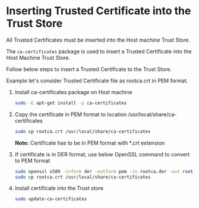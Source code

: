 # Inserting Trusted Certificate into the Trust Store

All Trusted Certificates must be inserted into the Host machine Trust Store.

The `ca-certificates` package is used to insert a Trusted Certificate into the Host Machine Trust Store.

Follow below steps to insert a Trusted Certificate to the Trust Store. 

Example let's consider Trusted Certificate file as rootca.crt in PEM format.

1. Install ca-certificates package on Host machine
   ```sh
   sudo -E apt-get install -y ca-certificates
   ```

2. Copy the certificate in PEM format to location /usr/local/share/ca-certificates
   ```sh
   sudo cp rootca.crt /usr/local/share/ca-certificates
   ```
   **Note:** Certificate has to be in PEM format with *.crt extension
   
3. If certificate is in DER format, use below OpenSSL command to convert to PEM format
   ```sh
   sudo openssl x509 -inform der -outform pem -in rootca.der -out rootca.crt
   sudo cp rootca.crt /usr/local/share/ca-certificates
   ```
   
4. Install certificate into the Trust store
   ```sh
   sudo update-ca-certificates
   ```
